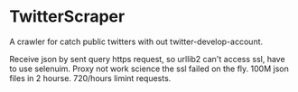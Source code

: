# TwitterScraper
A crawler for catch public twitters with out twitter-develop-account.

Receive json by sent query https request, so urllib2 can't access ssl, have to use selenuim.
Proxy not work science the ssl failed on the fly.
100M json files in 2 hourse.
720/hours limint requests.
